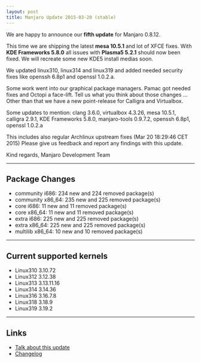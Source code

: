 ```yaml
---
layout: post
title: Manjaro Update 2015-03-20 (stable)
---
```


We are happy to announce our **fifth update** for Manjaro 0.8.12.

This time we are shipping the latest **mesa 10.5.1** and lot of XFCE fixes. With **KDE Frameworks 5.8.0** all issues with **Plasma5 5.2.1** should now been fixed. We will recreate some new KDE5 install medias soon.

We updated linux310, linux314 and linux319 and added needed security fixes like openssh 6.8p1 and openssl 1.0.2.a.

Some work went into our graphical package managers. Pamac got needed fixes and Octopi a face-lift. Tell us what you think about those changes ... Other than that we have a new point-release for Calligra and Virtualbox.

Some updates to mention: clang 3.6.0, virtualbox 4.3.26, mesa 10.5.1, calligra 2.9.1, KDE Frameworks 5.8.0, manjaro-tools 0.9.7.2, openssh 6.8p1, openssl 1.0.2.a

This includes also regular Archlinux upstream fixes (Mar 20 18:29:46 CET 2015)
Please give us feedback and report any findings with this update.

Kind regards,
Manjaro Development Team

----

## Package Changes

* community i686:  234 new and 224 removed package(s)
* community x86_64:  235 new and 225 removed package(s)
* core i686:  11 new and 11 removed package(s)
* core x86_64:  11 new and 11 removed package(s)
* extra i686:  225 new and 225 removed package(s)
* extra x86_64:  225 new and 225 removed package(s)
* multilib x86_64:  10 new and 10 removed package(s)

----

## Current supported kernels

* Linux310 3.10.72
* Linux312 3.12.38
* Linux313 3.13.11.16
* Linux314 3.14.36
* Linux316 3.16.7.8
* Linux318 3.18.9
* Linux319 3.19.2

----

## Links

* [Talk about this update](https://forum.manjaro.org/index.php?topic=21434.0)
* [Changelog](https://lists.manjaro.org/pipermail/manjaro-packages/Week-of-Mon-20150316/002889.html)
